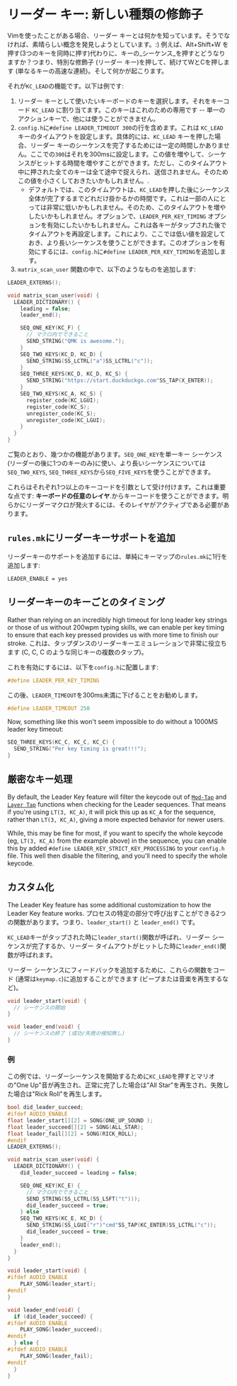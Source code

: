 # リーダー キー: 新しい種類の修飾子

Vimを使ったことがある場合、リーダー キーとは何かを知っています。そうでなければ、素晴らしい概念を発見しようとしています。:) 例えば、Alt+Shift+W を押す(3つのキーを同時に押す)代わりに、キーの_シーケンス_を押すとどうなりますか？つまり、特別な修飾子 (リーダー キー)を押して、続けてWとCを押します (単なるキーの高速な連続)。そして何かが起こります。

それが`KC_LEAD`の機能です。以下は例です:

1. リーダー キーとして使いたいキーボードのキーを選択します。それをキーコード `KC_LEAD` に割り当てます。このキーはこれのための専用です -- 単一のアクションキーで、他には使うことができません。
2. `config.h`に`#define LEADER_TIMEOUT 300`の行を含めます。これは `KC_LEAD` キーのタイムアウトを設定します。具体的には、`KC_LEAD` キーを押した場合、リーダー キーのシーケンスを完了するためには一定の時間しかありません。ここでの`300`はそれを300msに設定します。この値を増やして、シーケンスがヒットする時間を増やすことができます。ただし、このタイムアウト中に押された全てのキーは全て途中で捉えられ、送信されません。そのためこの値を小さくしておきたいかもしれません。.
   * デフォルトでは、このタイムアウトは、`KC_LEAD`を押した後にシーケンス全体が完了するまでどれだけ掛かるかの時間です。これは一部の人にとっては非常に低いかもしれません。そのため、このタイムアウトを増やしたいかもしれません。オプションで、`LEADER_PER_KEY_TIMING` オプションを有効にしたいかもしれません。これは各キーがタップされた後でタイムアウトを再設定します。これにより、ここでは低い値を設定しておき、より長いシーケンスを使うことができます。このオプションを有効にするには、`config.h`に`#define LEADER_PER_KEY_TIMING`を追加します。
3. `matrix_scan_user` 関数の中で、以下のようなものを追加します:

```c
LEADER_EXTERNS();

void matrix_scan_user(void) {
  LEADER_DICTIONARY() {
    leading = false;
    leader_end();

    SEQ_ONE_KEY(KC_F) {
      // マクロ内でできること
      SEND_STRING("QMK is awesome.");
    }
    SEQ_TWO_KEYS(KC_D, KC_D) {
      SEND_STRING(SS_LCTRL("a")SS_LCTRL("c"));
    }
    SEQ_THREE_KEYS(KC_D, KC_D, KC_S) {
      SEND_STRING("https://start.duckduckgo.com"SS_TAP(X_ENTER));
    }
    SEQ_TWO_KEYS(KC_A, KC_S) {
      register_code(KC_LGUI);
      register_code(KC_S);
      unregister_code(KC_S);
      unregister_code(KC_LGUI);
    }
  }
}
```

ご覧のとおり、幾つかの機能があります。`SEQ_ONE_KEY`を単一キー シーケンス (リーダーの後に1つのキーのみ)に使い、より長いシーケンスについては`SEQ_TWO_KEYS`, `SEQ_THREE_KEYS`から`SEQ_FIVE_KEYS`を使うことができます。

これらはそれぞれ1つ以上のキーコードを引数として受け付けます。これは重要な点です: **キーボードの任意のレイヤ**.からキーコードを使うことができます。明らかにリーダーマクロが発火するには、そのレイヤがアクティブである必要があります。

## `rules.mk`にリーダーキーサポートを追加

リーダーキーのサポートを追加するには、単純にキーマップの`rules.mk`に1行を追加します:

```make
LEADER_ENABLE = yes
```

## リーダーキーのキーごとのタイミング

Rather than relying on an incredibly high timeout for long leader key strings or those of us without 200wpm typing skills, we can enable per key timing to ensure that each key pressed provides us with more time to finish our stroke. これは、タップダンスのリーダーキーエミュレーションで非常に役立ちます (C, C, C のような同じキーの複数のタップ)。

これを有効にするには、以下を`config.h`に配置します:
```c
#define LEADER_PER_KEY_TIMING
```

この後、`LEADER_TIMEOUT`を300ms未満に下げることをお勧めします。

```c
#define LEADER_TIMEOUT 250
```

Now, something like this won't seem impossible to do without a 1000MS leader key timeout:

```c
SEQ_THREE_KEYS(KC_C, KC_C, KC_C) {
  SEND_STRING("Per key timing is great!!!");
}
```

## 厳密なキー処理

By default, the Leader Key feature will filter the keycode out of [`Mod-Tap`](feature_advanced_keycodes.md#mod-tap) and [`Layer Tap`](feature_advanced_keycodes.md#switching-and-toggling-layers) functions when checking for the Leader sequences. That means if you're using `LT(3, KC_A)`, it will pick this up as `KC_A` for the sequence, rather than `LT(3, KC_A)`, giving a more expected behavior for newer users.

While, this may be fine for most, if you want to specify the whole keycode (eg, `LT(3, KC_A)` from the example above) in the sequence, you can enable this by added `#define LEADER_KEY_STRICT_KEY_PROCESSING` to your `config.h` file.  This well then disable the filtering, and you'll need to specify the whole keycode.

## カスタム化

The Leader Key feature has some additional customization to how the Leader Key feature works.  プロセスの特定の部分で呼び出すことができる2つの関数があります。つまり、`leader_start()` と `leader_end()` です。

`KC_LEAD`キーがタップされた時に`leader_start()`関数が呼ばれ、リーダー シーケンスが完了するか、リーダー タイムアウトがヒットした時に`leader_end()`関数が呼ばれます。

リーダー シーケンスにフィードバックを追加するために、これらの関数をコード (通常は`keymap.c`)に追加することができます (ビープまたは音楽を再生するなど)。

```c
void leader_start(void) {
  // シーケンスの開始
}

void leader_end(void) {
  // シーケンスの終了 (成功/失敗の検知無し)
}
```

### 例

この例では、リーダーシーケンスを開始するために`KC_LEAD`を押すとマリオの"One Up"音が再生され、正常に完了した場合は"All Star"を再生され、失敗した場合は"Rick Roll"を再生します。

```c
bool did_leader_succeed;
#ifdef AUDIO_ENABLE
float leader_start[][2] = SONG(ONE_UP_SOUND );
float leader_succeed[][2] = SONG(ALL_STAR);
float leader_fail[][2] = SONG(RICK_ROLL);
#endif
LEADER_EXTERNS();

void matrix_scan_user(void) {
  LEADER_DICTIONARY() {
    did_leader_succeed = leading = false;

    SEQ_ONE_KEY(KC_E) {
      // マクロ内でできること
      SEND_STRING(SS_LCTRL(SS_LSFT("t")));
      did_leader_succeed = true;
    } else
    SEQ_TWO_KEYS(KC_E, KC_D) {
      SEND_STRING(SS_LGUI("r")"cmd"SS_TAP(KC_ENTER)SS_LCTRL("c"));
      did_leader_succeed = true;
    }
    leader_end();
  }
}

void leader_start(void) {
#ifdef AUDIO_ENABLE
    PLAY_SONG(leader_start);
#endif
}

void leader_end(void) {
  if (did_leader_succeed) {
#ifdef AUDIO_ENABLE
    PLAY_SONG(leader_succeed);
#endif
  } else {
#ifdef AUDIO_ENABLE
    PLAY_SONG(leader_fail);
#endif
  }
}
```
